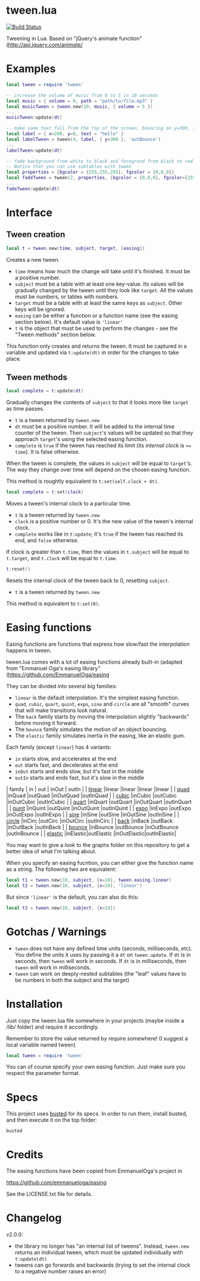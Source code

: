 # tween.lua

[![Build Status](https://travis-ci.org/kikito/tween.lua.svg?branch=master)](https://travis-ci.org/kikito/tween.lua)

Tweening in Lua. Based on "jQuery's animate function"(http://api.jquery.com/animate/

# Examples

```lua
local tween = require 'tween'

-- increase the volume of music from 0 to 5 in 10 seconds
local music = { volume = 0, path = "path/to/file.mp3" }
local musicTween = tween.new(10, music, { volume = 5 })
...
musicTween:update(dt)

-- make some text fall from the top of the screen, bouncing on y=300, in 4 seconds
local label = { x=200, y=0, text = "hello" }
local labelTween = tween(4, label, { y=300 }, 'outBounce')
...
labelTween:update(dt)

-- fade background from white to black and foregrond from black to red in 2 seconds
-- Notice that you can use subtables with tween
local properties = {bgcolor = {255,255,255}, fgcolor = {0,0,0}}
local fadeTween = tween(2, properties, {bgcolor = {0,0,0}, fgcolor={255,0,0}, 'linear')
...
fadeTween:update(dt)
```

# Interface

## Tween creation

``` lua
local t = tween.new(time, subject, target, [easing])
```

Creates a new tween.

* `time` means how much the change will take until it's finished. It must be a positive number.
* `subject` must be a table with at least one key-value. Its values will be gradually changed by the tween until they look like `target`. All the values must be numbers, or tables with numbers.
* `target` must be a table with at least the same keys as `subject`. Other keys will be ignored.
* `easing` can be either a function or a function name (see the easing section below). It's default value is `'linear'`
* `t` is the object that must be used to perform the changes - see the "Tween methods" section below.

This function only creates and returns the tween. It must be captured in a variable and updated via `t:update(dt)` in order for the changes to take place.

## Tween methods

``` lua
local complete = t:update(dt)
```

Gradually changes the contents of `subject` to that it looks more like `target` as time passes.

* `t` is a tween returned by `tween.new`
* `dt` must be a positive number. It will be added to the internal time counter of the tween. Then `subject`'s values will be updated so that they approach `target`'s using the selected easing function.
* `complete` is `true` if the tween has reached its limit (its *internal clock* is `>= time`). It is false otherwise.

When the tween is complete, the values in `subject` will be equal to `target`'s. The way they change over time will depend on the chosen easing function.

This method is roughtly equivalent to `t:set(self.clock + dt)`.

``` lua
local complete = t:set(clock)
```

Moves a tween's internal clock to a particular time.

* `t` is a tween returned by `tween.new`
* `clock` is a positive number or 0. It's the new value of the tween's internal clock.
* `complete` works like in `t:update`; it's `true` if the tween has reached its end, and `false` otherwise.

If clock is greater than `t.time`, then the values in `t.subject` will be equal to `t.target`, and `t.clock` will
be equal to `t.time`.


``` lua
t:reset()
```

Resets the internal clock of the tween back to 0, resetting `subject`.

* `t` is a tween returned by `tween.new`

This method is equivalent to `t:set(0)`.

# Easing functions

Easing functions are functions that express how slow/fast the interpolation happens in tween.

tween.lua comes with a lot of easing functions already built-in (adapted from "Emmanuel Oga's easing library"(https://github.com/EmmanuelOga/easing

They can be divided into several big families:

* `linear` is the default interpolation. It's the simplest easing function.
* `quad`, `cubic`, `quart`, `quint`, `expo`, `sine` and `circle` are all "smooth" curves that will make transitions look natural.
* The `back` family starts by moving the interpolation slightly "backwards" before moving it forward.
* The `bounce` family simulates the motion of an object bouncing.
* The `elastic` family simulates inertia in the easing, like an elastic gum.

Each family (except `linear`) has 4 variants:
* `in` starts slow, and accelerates at the end
* `out` starts fast, and decelerates at the end
* `inOut` starts and ends slow, but it's fast in the middle
* `outIn` starts and ends fast, but it's slow in the middle

| family | in    | out     | inOut    | outIn    |
| [linear](https://github.com/kikito/tween.lua/raw/master/graphs/linear.png)   |linear   |linear     |linear      |linear      |
| [quad](https://github.com/kikito/tween.lua/raw/master/graphs/quad.png)       |inQuad   |outQuad    |inOutQuad   |outInQuad   |
| [cubic](https://github.com/kikito/tween.lua/raw/master/graphs/cubic.png)     |inCubic  |outCubic   |inOutCubic  |outInCubic  |
| [quart](https://github.com/kikito/tween.lua/raw/master/graphs/quart.png)     |inQuart  |outQuart   |inOutQuart  |outInQuart  |
| [quint](https://github.com/kikito/tween.lua/raw/master/graphs/quint.png)     |inQuint  |outQuint   |inOutQuint  |outInQuint  |
| [expo](https://github.com/kikito/tween.lua/raw/master/graphs/expo.png)       |inExpo   |outExpo    |inOutExpo   |outInExpo   |
| [sine](https://github.com/kikito/tween.lua/raw/master/graphs/sine.png)       |inSine   |outSine    |inOutSine   |outInSine   |
| [circle](https://github.com/kikito/tween.lua/raw/master/graphs/circle.png)   |inCirc   |outCirc    |inOutCirc   |outInCirc   |
| [back](https://github.com/kikito/tween.lua/raw/master/graphs/back.png)       |inBack   |outBack    |inOutBack   |outInBack   |
| [bounce](https://github.com/kikito/tween.lua/raw/master/graphs/bounce.png)   |inBounce |outBounce  |inOutBounce |outInBounce |
| [elastic](https://github.com/kikito/tween.lua/raw/master/graphs/elastic.png) |inElastic|outElastic |inOutElastic|outInElastic|

You may want to give a look to the graphs folder on this repository to get a better idea of what I'm talking about.

When you specify an easing fucntion, you can either give the function name as a string. The following two are equivalent:

```lua
local t1 = tween.new(10, subject, {x=10}, tween.easing.linear)
local t2 = tween.new(10, subject, {x=10}, 'linear')
```

But since `'linear'` is the default, you can also do this:

```lua
local t3 = tween.new(10, subject, {x=10})
```

# Gotchas / Warnings

* `tween` does not have any defined time units (seconds, milliseconds, etc). You define the units it uses by passing it a `dt` on `tween.update`. If `dt` is in seconds, then `tween` will work in seconds. If `dt` is in milliseconds, then `tween` will work in milliseconds.
* `tween` can work on deeply-nested subtables (the "leaf" values have to be numbers in both the subject and the target)

# Installation

Just copy the tween.lua file somewhere in your projects (maybe inside a /lib/ folder) and require it accordingly.

Remember to store the value returned by require somewhere! (I suggest a local variable named tween)

``` lua
local tween = require 'tween'
```
You can of course specify your own easing function. Just make sure you respect the parameter format.

# Specs

This project uses [busted](http://olivinelabs.com/busted/) for its specs. In order to run them, install busted, and then execute it on the top folder:

```
busted
```

# Credits

The easing functions have been copied from EmmanuelOga's project in

https://github.com/emmanueloga/easing

See the LICENSE.txt file for details.

# Changelog

v2.0.0:

* the library no longer has "an internal list of tweens". Instead, `tween.new` returns an individual tween, which
  must be updated individually with `t:update(dt)`
* tweens can go forwards and backwards (trying to set the internal clock to a negative number raises an error)


